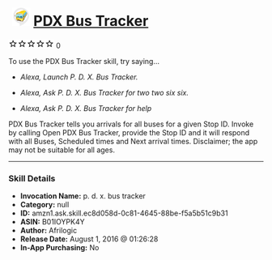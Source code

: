 # &nbsp;<img src="skill_icon" alt="PDX Bus Tracker icon" width="36"> [PDX Bus Tracker](http://alexa.amazon.com/#skills/amzn1.ask.skill.ec8d058d-0c81-4645-88be-f5a5b51c9b31)
![0 stars](../../images/ic_star_border_black_18dp_1x.png)![0 stars](../../images/ic_star_border_black_18dp_1x.png)![0 stars](../../images/ic_star_border_black_18dp_1x.png)![0 stars](../../images/ic_star_border_black_18dp_1x.png)![0 stars](../../images/ic_star_border_black_18dp_1x.png) 0

To use the PDX Bus Tracker skill, try saying...

* *Alexa, Launch P. D. X. Bus Tracker.*

* *Alexa, Ask P. D. X. Bus Tracker for two two six six.*

* *Alexa, Ask P. D. X. Bus Tracker for help*

PDX Bus Tracker tells you arrivals for all buses for a given Stop ID. Invoke by calling Open PDX Bus Tracker, provide the Stop ID and it will respond with all Buses, Scheduled times and Next arrival times. Disclaimer; the app may not be suitable for all ages.

***

### Skill Details

* **Invocation Name:** p. d. x. bus tracker
* **Category:** null
* **ID:** amzn1.ask.skill.ec8d058d-0c81-4645-88be-f5a5b51c9b31
* **ASIN:** B01IOYPK4Y
* **Author:** Afrilogic
* **Release Date:** August 1, 2016 @ 01:26:28
* **In-App Purchasing:** No
